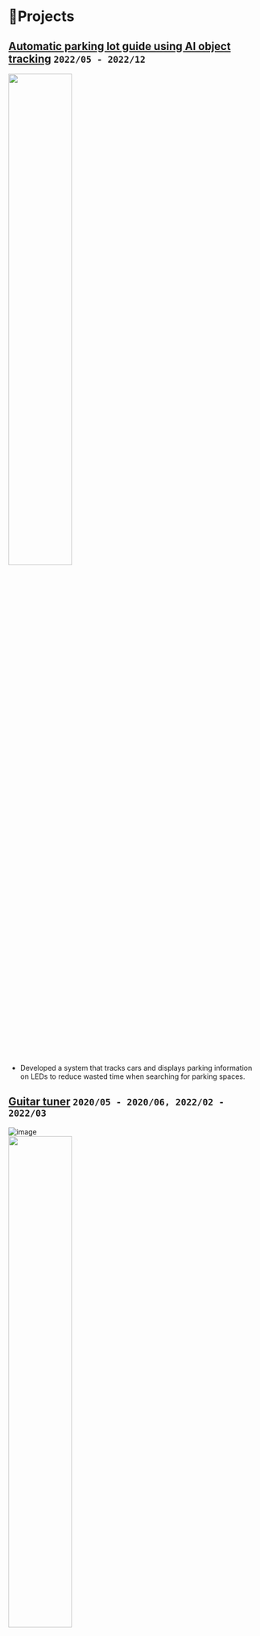 # 💼Projects
## [Automatic parking lot guide using AI object tracking](https://github.com/vacu9708/Smart-CCTV) `2022/05 - 2022/12`
<img src="https://github.com/user-attachments/assets/5f891cd7-bb45-49bc-b7d3-094bab260ea1" width="50%"><br>
-	Developed a system that tracks cars and displays parking information on LEDs to reduce wasted time when searching for parking spaces.

## [Guitar tuner](https://github.com/vacu9708/Guitar-tuner) `2020/05 - 2020/06, 2022/02 - 2022/03`
![image](https://github.com/vacu9708/WHO-AM-I/assets/67142421/343937f2-4515-4fd1-91eb-ee834690f735)<br>
<img src="https://github.com/vacu9708/WHO-AM-I/assets/67142421/5a4266c7-eaea-4b97-96ae-4e87b6524b30" width="50%"><br>
- Developed sound frequency analyzer
- Studied [Fast Fourier Transform](https://github.com/vacu9708/Signal-processing/tree/main/Fourier%20transform)

## [Webpage update notifier](https://github.com/vacu9708/Information_notifier) `2022/06~2022/07`
<img src="https://github.com/vacu9708/WHO-AM-I/assets/67142421/4efa38a6-52f3-44a1-b0a0-bc1e4a9b369a" width="50%"><br>
- Developed a program sends notifications each time new information is uploaded to specified webpages.

## [Video conference](https://github.com/vacu9708/video-conference) `2022/09 - 2022/10`
<img src="https://github.com/vacu9708/WHO-AM-I/assets/67142421/17c4c315-af24-4067-8def-6413399343e0" width="50%"><br>
- Developed a web page using JavaScript and WebRTC where three or more participants can have group chat and video calls

# ✍Studying
## [Game hacking](https://github.com/vacu9708/Game-hacking/tree/main) `2024/11 - 2024/12`
<img src="https://github.com/user-attachments/assets/d4a40ab2-8d29-4d0e-8c65-48245d5bd141" width="70%"><br>
- Studied how to bypass the video game's security mechanisms, track enemy positions, and draw rectangles around them

## [Newton-Rapson method](https://github.com/vacu9708/Algorithm/tree/main/Related%20to%20math/Newton-raphson%20method)
<img src="https://github.com/user-attachments/assets/e363a69b-3f88-470d-8a04-41bd183a4e49" width="50%"><br>

## [Basic machine learning](https://github.com/vacu9708/Machine-learning/tree/main/Foundations%20of%20machine%20learning)
<img src="https://github.com/user-attachments/assets/ea4efdd1-214a-42f8-a013-57a96649e3bc" width="50%">
<img src="https://github.com/user-attachments/assets/3b353b39-a86b-4b26-a542-1461cf3495f4" width="50%">

## [Finding the value of Pi](https://github.com/vacu9708/Algorithm/tree/main/Related%20to%20math/Find%20Pi)
<img src="https://github.com/user-attachments/assets/5e1ea7f1-d670-4391-b8bb-a37d5c4182af" width="50%"><br>

## [Gaussian elimination](https://github.com/vacu9708/Algorithm/tree/main/Related%20to%20math/Gaussian%20elimination)
<img src="https://github.com/user-attachments/assets/50267ab2-cdbd-4ae1-836c-1982e99936e1" width="50%"><br>

